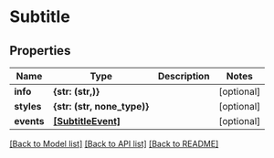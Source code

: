 # Subtitle


## Properties

Name | Type | Description | Notes
------------ | ------------- | ------------- | -------------
**info** | **{str: (str,)}** |  | [optional] 
**styles** | **{str: (str, none_type)}** |  | [optional] 
**events** | [**[SubtitleEvent]**](SubtitleEvent.md) |  | [optional] 

[[Back to Model list]](../README.md#models) [[Back to API list]](../README.md#api-endpoints) [[Back to README]](../README.md)


